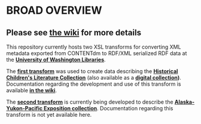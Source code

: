 # BROAD OVERVIEW
## Please see [the wiki](https://github.com/briesenberg07/CONTENTdm-to-RDF-XML/wiki/Historical-Children's-Literature-Transform-Overview) for more details
This repository currently hosts two XSL transforms for converting XML metadata exported from CONTENTdm to RDF/XML serialized RDF data at the **[University of Washington Libraries](http://www.lib.washington.edu/)**.

The **[first transform](Cdm2RdfXml_01.xsl)** was used to create data describing the **[Historical Children's Literature Collection](http://guides.lib.uw.edu/c.php?g=341698&p=2299537)** (also available as a **[digital collection](http://content.lib.washington.edu/childrensweb/index.html))**. Documentation regarding the development and use of this transform is available **[in the wiki](https://github.com/briesenberg07/CONTENTdm-to-RDF-XML/wiki/Historical-Children's-Literature-Transform-Overview)**.

The **[second transform](Cdm2RdfXml_02.xsl)** is currently being developed to describe the **[Alaska-Yukon-Pacific Exposition collection](http://content.lib.washington.edu/aypweb/index.html)**. Documentation regarding this transform is not yet available here.
